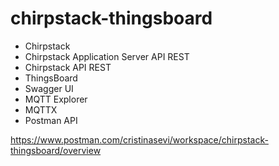 # chirpstack-thingsboard

- Chirpstack
- Chirpstack Application Server API REST
- Chirpstack API REST
- ThingsBoard
- Swagger UI
- MQTT Explorer
- MQTTX
- Postman API

https://www.postman.com/cristinasevi/workspace/chirpstack-thingsboard/overview
